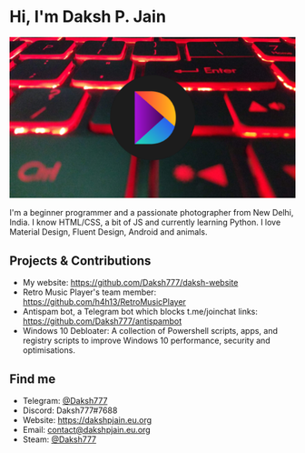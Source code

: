 # Hi, I'm Daksh P. Jain

<img src="https://raw.githubusercontent.com/Daksh777/Daksh777/master/banner.png" alt="banner that contains my logo superimposed on my laptop's keyboard">

I'm a beginner programmer and a passionate photographer from New Delhi, India. I know HTML/CSS, a bit of JS and currently learning Python. I love Material Design, Fluent Design, Android and animals.
## Projects & Contributions
- My website: https://github.com/Daksh777/daksh-website
- Retro Music Player's team member: https://github.com/h4h13/RetroMusicPlayer
- Antispam bot, a Telegram bot which blocks t.me/joinchat links: https://github.com/Daksh777/antispambot
- Windows 10 Debloater: A collection of Powershell scripts, apps, and registry scripts to improve Windows 10 performance, security and optimisations.
## Find me
- Telegram: [@Daksh777](https://t.me/Daksh777)
- Discord: Daksh777#7688
- Website: https://dakshpjain.eu.org
- Email: contact@dakshpjain.eu.org
- Steam: [@Daksh777](https://steamcommunity.com/id/daksh777)
